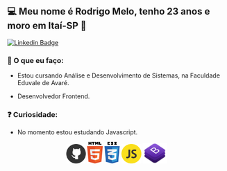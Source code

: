## 💻 Meu nome é Rodrigo Melo, tenho 23 anos e moro em Itaí-SP 👋

[![Linkedin Badge](https://img.shields.io/badge/-LinkedIn-blue?style=flat-square&logo=Linkedin&logoColor=white&link=https://www.linkedin.com/in/rodrigo-melo-313a87142)](https://www.linkedin.com/in/rodrigo-melo-313a87142)
 
### 💬 O que eu faço:

- Estou cursando Análise e Desenvolvimento de Sistemas, na Faculdade Eduvale de Avaré.

- Desenvolvedor Frontend.

### ❓ Curiosidade:

- No momento estou estudando Javascript.


<p align="center">
 <img src="https://github.com/Rodrigomelo220/Rodrigomelo220/blob/main/.github/github.png" alt="Github" height="45"/>
 <img src="https://github.com/Rodrigomelo220/Rodrigomelo220/blob/main/.github/html.png" alt="HTML" height="50"/>
 <img src="https://github.com/Rodrigomelo220/Rodrigomelo220/blob/main/.github/css.png" alt="CSS" height="50"/>
 <img src="https://github.com/Rodrigomelo220/Rodrigomelo220/blob/main/.github/js.png" alt="Javascript" height="45"/>
 <img src="https://github.com/Rodrigomelo220/Rodrigomelo220/blob/main/.github/bootstrap.png" alt="Bootstrap" height="47"/>
 </p>
